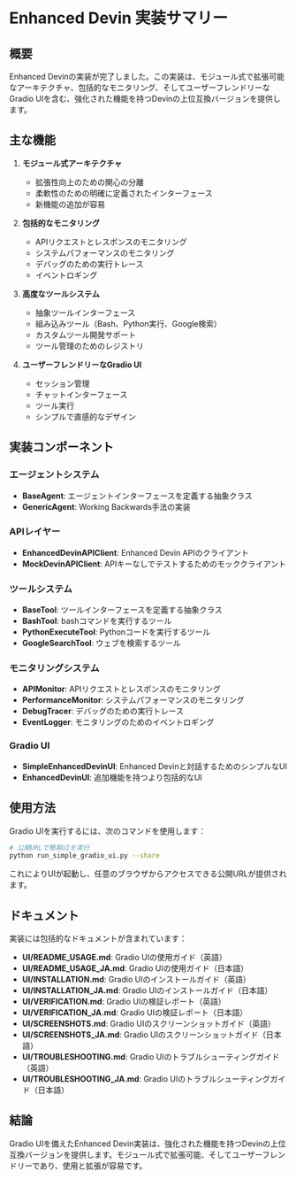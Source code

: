 # Enhanced Devin 実装サマリー

## 概要

Enhanced Devinの実装が完了しました。この実装は、モジュール式で拡張可能なアーキテクチャ、包括的なモニタリング、そしてユーザーフレンドリーなGradio UIを含む、強化された機能を持つDevinの上位互換バージョンを提供します。

## 主な機能

1. **モジュール式アーキテクチャ**
   - 拡張性向上のための関心の分離
   - 柔軟性のための明確に定義されたインターフェース
   - 新機能の追加が容易

2. **包括的なモニタリング**
   - APIリクエストとレスポンスのモニタリング
   - システムパフォーマンスのモニタリング
   - デバッグのための実行トレース
   - イベントロギング

3. **高度なツールシステム**
   - 抽象ツールインターフェース
   - 組み込みツール（Bash、Python実行、Google検索）
   - カスタムツール開発サポート
   - ツール管理のためのレジストリ

4. **ユーザーフレンドリーなGradio UI**
   - セッション管理
   - チャットインターフェース
   - ツール実行
   - シンプルで直感的なデザイン

## 実装コンポーネント

### エージェントシステム
- **BaseAgent**: エージェントインターフェースを定義する抽象クラス
- **GenericAgent**: Working Backwards手法の実装

### APIレイヤー
- **EnhancedDevinAPIClient**: Enhanced Devin APIのクライアント
- **MockDevinAPIClient**: APIキーなしでテストするためのモッククライアント

### ツールシステム
- **BaseTool**: ツールインターフェースを定義する抽象クラス
- **BashTool**: bashコマンドを実行するツール
- **PythonExecuteTool**: Pythonコードを実行するツール
- **GoogleSearchTool**: ウェブを検索するツール

### モニタリングシステム
- **APIMonitor**: APIリクエストとレスポンスのモニタリング
- **PerformanceMonitor**: システムパフォーマンスのモニタリング
- **DebugTracer**: デバッグのための実行トレース
- **EventLogger**: モニタリングのためのイベントロギング

### Gradio UI
- **SimpleEnhancedDevinUI**: Enhanced Devinと対話するためのシンプルなUI
- **EnhancedDevinUI**: 追加機能を持つより包括的なUI

## 使用方法

Gradio UIを実行するには、次のコマンドを使用します：

```bash
# 公開URLで簡易UIを実行
python run_simple_gradio_ui.py --share
```

これによりUIが起動し、任意のブラウザからアクセスできる公開URLが提供されます。

## ドキュメント

実装には包括的なドキュメントが含まれています：

- **UI/README_USAGE.md**: Gradio UIの使用ガイド（英語）
- **UI/README_USAGE_JA.md**: Gradio UIの使用ガイド（日本語）
- **UI/INSTALLATION.md**: Gradio UIのインストールガイド（英語）
- **UI/INSTALLATION_JA.md**: Gradio UIのインストールガイド（日本語）
- **UI/VERIFICATION.md**: Gradio UIの検証レポート（英語）
- **UI/VERIFICATION_JA.md**: Gradio UIの検証レポート（日本語）
- **UI/SCREENSHOTS.md**: Gradio UIのスクリーンショットガイド（英語）
- **UI/SCREENSHOTS_JA.md**: Gradio UIのスクリーンショットガイド（日本語）
- **UI/TROUBLESHOOTING.md**: Gradio UIのトラブルシューティングガイド（英語）
- **UI/TROUBLESHOOTING_JA.md**: Gradio UIのトラブルシューティングガイド（日本語）

## 結論

Gradio UIを備えたEnhanced Devin実装は、強化された機能を持つDevinの上位互換バージョンを提供します。モジュール式で拡張可能、そしてユーザーフレンドリーであり、使用と拡張が容易です。
